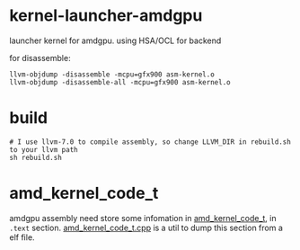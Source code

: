 # kernel-launcher-amdgpu

launcher kernel for amdgpu. using HSA/OCL for backend

for disassemble:
```
llvm-objdump -disassemble -mcpu=gfx900 asm-kernel.o
llvm-objdump -disassemble-all -mcpu=gfx900 asm-kernel.o
```

# build
```
# I use llvm-7.0 to compile assembly, so change LLVM_DIR in rebuild.sh to your llvm path
sh rebuild.sh
```

# amd_kernel_code_t
amdgpu assembly need store some infomation in [amd_kernel_code_t](http://llvm.org/docs/AMDGPUUsage.html#amd-kernel-code-t), in `.text` section. [amd_kernel_code_t.cpp](utils/dump_amd_kernel_code_t/amd_kernel_code_t.cpp) is a util to dump this section from a elf file.

